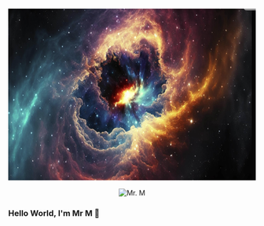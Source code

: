 <!-- Fake background using a full-width galaxy image -->
<p align="center">
  <img src="./hello_me.png" width="100%" height="350" alt="Galaxy"/>
</p>

<p align="center">
  <img src="Git.gif" width="300" alt="Mr. M"/>
</p>

<h3 align="left">Hello World, I'm Mr M 👋</h3>
